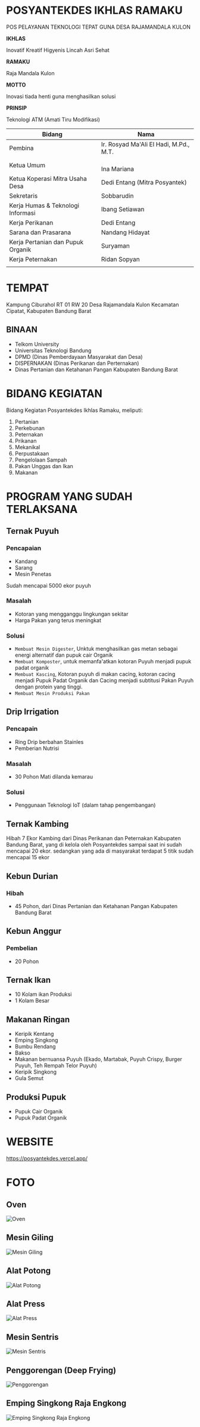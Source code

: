 # POSYANTEKDES IKHLAS RAMAKU

POS PELAYANAN TEKNOLOGI TEPAT GUNA DESA RAJAMANDALA KULON

**IKHLAS**

Inovatif Kreatif Higyenis Lincah Asri Sehat

**RAMAKU**

Raja Mandala Kulon

**MOTTO**

Inovasi tiada henti guna menghasilkan solusi

**PRINSIP**

Teknologi ATM (Amati Tiru Modifikasi)

| Bidang                            | Nama                                   |
| --------------------------------- | -------------------------------------- |
| Pembina                           | Ir. Rosyad Ma'Ali El Hadi, M.Pd., M.T. |
| Ketua Umum                        | <br />Ina Mariana                      |
| Ketua Koperasi Mitra Usaha Desa  | Dedi Entang (Mitra Posyantek)          |
| Sekretaris                        | Sobbarudin                             |
| Kerja Humas & Teknologi Informasi | Ibang Setiawan                         |
| Kerja Perikanan                   | Dedi Entang                            |
| Sarana dan Prasarana              | Nandang Hidayat                        |
| Kerja Pertanian dan Pupuk Organik | Suryaman                               |
| Kerja Peternakan                  | Ridan Sopyan                           |
|                                   |                                        |

# TEMPAT

Kampung Ciburahol RT 01 RW 20 Desa Rajamandala Kulon Kecamatan Cipatat, Kabupaten Bandung Barat

## BINAAN

* Telkom University
* Universitas Teknologi Bandung
* DPMD (Dinas Pemberdayaan Masyarakat dan Desa)
* DISPERNAKAN (Dinas Perikanan dan Perternakan)
* Dinas Pertanian dan Ketahanan Pangan Kabupaten Bandung Barat

# BIDANG KEGIATAN

Bidang Kegiatan Posyantekdes Ikhlas Ramaku, meliputi:

1. Pertanian
2. Perkebunan
3. Peternakan
4. Prikanan
5. Mekanikal
6. Perpustakaan
7. Pengelolaan Sampah
8. Pakan Unggas dan Ikan
9. Makanan

# PROGRAM YANG SUDAH TERLAKSANA

## Ternak Puyuh

### Pencapaian

* Kandang
* Sarang
* Mesin Penetas

Sudah mencapai 5000 ekor puyuh

### Masalah

* Kotoran yang mengganggu lingkungan sekitar
* Harga Pakan yang terus meningkat

### Solusi

* `Membuat Mesin Digester`, Unktuk menghasilkan gas metan sebagai energi alternatif dan pupuk cair Organik
* `Membuat Komposter`, untuk memanfa'atkan kotoran Puyuh menjadi pupuk padat organik
* `Membuat Kascing`, Kotoran puyuh di makan cacing, kotoran cacing menjadi Pupuk Padat Organik dan Cacing menjadi subtitusi Pakan Puyuh dengan protein yang tinggi.
* `Membuat Mesin Produksi Pakan`

## Drip Irrigation

### Pencapain

* Ring Drip berbahan Stainles
* Pemberian Nutrisi

### Masalah

* 30 Pohon Mati dilanda kemarau

### Solusi

* Penggunaan Teknologi IoT (dalam tahap pengembangan)

## Ternak Kambing

Hibah 7 Ekor Kambing dari Dinas Perikanan dan Peternakan Kabupaten Bandung Barat, yang di kelola oleh Posyantekdes sampai saat ini sudah mencapai 20 ekor. sedangkan yang ada di masyarakat terdapat 5 titik sudah mencapai 15 ekor

## Kebun Durian

### Hibah

* 45 Pohon, dari Dinas Pertanian dan Ketahanan Pangan Kabupaten Bandung Barat

## Kebun Anggur

### Pembelian

* 20 Pohon

## Ternak Ikan

* 10 Kolam ikan Produksi
* 1 Kolam Besar

## Makanan Ringan

* Keripik Kentang
* Emping Singkong
* Bumbu Rendang
* Bakso
* Makanan bernuansa Puyuh (Ekado, Martabak, Puyuh Crispy, Burger Puyuh, Teh Rempah Telor Puyuh)
* Keripik Singkong
* Gula Semut

## Produksi Pupuk

* Pupuk Cair Organik
* Pupuk Padat Organik

# WEBSITE

https://posyantekdes.vercel.app/

# FOTO

## Oven

![Oven](https://posyantekdes.vercel.app/Oven.JPG)

## Mesin Giling

![Mesin Giling](https://posyantekdes.vercel.app/Mesin_Giling.JPG)

## Alat Potong

![Alat Potong](https://posyantekdes.vercel.app/Alat_Potong.jpg)

## Alat Press

![Alat Press](https://posyantekdes.vercel.app/Alat_Press.jpg)

## Mesin Sentris

![Mesin Sentris](https://posyantekdes.vercel.app/Mesin_Sentris.jpg)

## Penggorengan (Deep Frying)

![Penggorengan](https://posyantekdes.vercel.app/Penggorengan.jpg)

## Emping Singkong Raja Engkong

![Emping Singkong Raja Engkong](https://posyantekdes.vercel.app/Produk.png)
